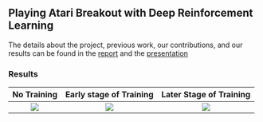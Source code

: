 ## Playing Atari Breakout with Deep Reinforcement Learning
The details about the project, previous work, our contributions, and our results can be found in the [report](./report.pdf) and the [presentation](https://docs.google.com/presentation/d/1WWJER8nA879T-J6VcevzcG1zFHQxhF4Z-7cj5Inmci4/edit?usp=sharing)

### Results
No Training       |  Early stage of Training       |  Later Stage of Training
:-------------------------:|:------------------------:|:-------------------------:|
![](Double-DQN/videos_modified/pong_modified_300.gif)  |  ![](DQN/videos/breakout_5000.gif)  |  ![](DQN/videos/boxing_500.gif)
